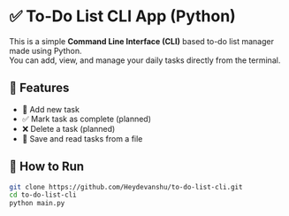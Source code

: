 # ✅ To-Do List CLI App (Python)

This is a simple **Command Line Interface (CLI)** based to-do list manager made using Python.  
You can add, view, and manage your daily tasks directly from the terminal.

## 🔧 Features
- 📝 Add new task
- ✅ Mark task as complete (planned)
- ❌ Delete a task (planned)
- 📄 Save and read tasks from a file

## 🚀 How to Run

```bash
git clone https://github.com/Heydevanshu/to-do-list-cli.git
cd to-do-list-cli
python main.py
